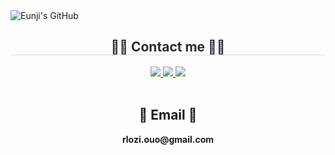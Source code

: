  <div class="header">
      <img src="https://capsule-render.vercel.app/api?type=transparent&fontColor=F5C0CA&text=Eunji's%20GitHub%20&height=150&fontSize=60&descAlignY=75&descAlign=60" alt="Eunji's GitHub">
    </div>
<div align= "center">
    <h2 style="border-bottom: 1px solid #d8dee4; color: #282d33;"> 🧑‍💻 Contact me 🧑‍💻 </h2>
    <div align= "center"> <a href=https://rlo-zi.tistory.com/> <img src="https://img.shields.io/badge/Tistory-000000?style=for-the-badge&logo=Tistory&logoColor=white&link=https://rlo-zi.tistory.com/"> </a>
         <a href=https://eunji-kim-dev.notion.site/135ce856b0a0800b8b9ae709fe5dcc1b?pvs=73> <img src="https://img.shields.io/badge/Notion-000000?style=for-the-badge&logo=Notion&logoColor=white&link=rlozi.ouo@gmail.com"> </a>
         <a href=mailto:rlozi.ouo@gmail.com> <img src="https://img.shields.io/badge/Gmail-EA4335?style=for-the-badge&logo=Gmail&logoColor=white&link=mailto:rlozi.ouo@gmail.com"> </a>
          </div><br>
    <div align= "center">  </div> 
    <h2 align="center">📧 Email 📧</h2>
<p align="center">
  <Strong> rlozi.ouo@gmail.com </Strong>
</p><br>
<!-- <div align= "center">
    <h2 style="border-bottom: 1px solid #d8dee4; color: #282d33;"> ✨ Tech Stack ✨ </h2>
    <div style="margin: 0 auto; text-align: center;" align= "center"> <img src="https://img.shields.io/badge/Python-3776AB?style=for-the-badge&logo=Python&logoColor=white">
          <img src="https://img.shields.io/badge/Flask-000000?style=for-the-badge&logo=Flask&logoColor=white">
          <img src="https://img.shields.io/badge/MySQL-4479A1?style=for-the-badge&logo=MySQL&logoColor=white">
          <img src="https://img.shields.io/badge/C-A8B9CC?style=for-the-badge&logo=C&logoColor=white">
          <img src="https://img.shields.io/badge/Amazon AWS-232F3E?style=for-the-badge&logo=Amazon AWS&logoColor=white">
          <br/><img src="https://img.shields.io/badge/Java-007396?style=for-the-badge&logo=Java&logoColor=white">
          <img src="https://img.shields.io/badge/Spring-6DB33F?style=for-the-badge&logo=Spring&logoColor=white">
          <img src="https://img.shields.io/badge/Spring Boot-6DB33F?style=for-the-badge&logo=Spring Boot&logoColor=white">
          <img src="https://img.shields.io/badge/Git-F05032?style=for-the-badge&logo=Git&logoColor=white">
          <img src="https://img.shields.io/badge/Github-181717?style=for-the-badge&logo=Github&logoColor=white">
          </div>
    </div><br> -->
<div align= "center">

<br>
